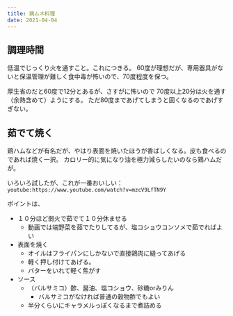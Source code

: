 ```yaml
---
title: 鶏ムネ料理
date: 2021-04-04
---
```


## 調理時間

低温でじっくり火を通すこと。これにつきる。
60度が理想だが、専用器具がないと保温管理が難しく食中毒が怖いので、70度程度を保つ。

厚生省のだと60度で12分とあるが、さすがに怖いので 70度以上20分は火を通す（余熱含めて）ようにする。
ただ80度まであげてしまうと固くなるのであげすぎない。

<LinkOpenGraph url="https://www.mhlw.go.jp/file/06-Seisakujouhou-11130500-Shokuhinanzenbu/0000071198.pdf"/>

## 茹でて焼く
鶏ハムなどが有名だが、やはり表面を焼いたほうが香ばしくなる。皮も食べるのであれば焼く一択。
カロリー的に気になり油を極力減らしたいのなら鶏ハムだが。

いろいろ試したが、これが一番おいしい：
`youtube:https://www.youtube.com/watch?v=mzcV9LfTN9Y`

ポイントは、

- １０分ほど弱火で茹でて１０分休ませる
    - 動画では端野菜を茹でたりしてるが、塩コショウコンソメで茹でればよい
- 表面を焼く
    - オイルはフライパンにしかないで直接鶏肉に縫ってあげる
    - 軽く押し付けてあげる。
    - バターをいれて軽く焦がす
- ソース
    - （バルサミコ）酢、醤油、塩コショウ、砂糖orみりん
        - バルサミコがなければ普通の穀物酢でもよい
    - 半分くらいにキャラメルっぽくなるまで煮詰める